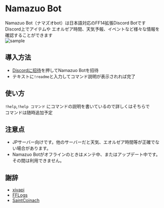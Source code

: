 # Namazuo Bot
Namazuo Bot（ナマズオbot）は日本語対応のFF14拡張Discord Botです  
Discord上でアイテムや エオルゼア時間、天気予報、イベントなど様々な情報を確認することができます  
![sample](https://github.com/okapiffxiv/Namazuo-Bot/blob/master/SS/item.png)

## 導入方法
- [Discordに招待](https://discordapp.com/api/oauth2/authorize?client_id=423156211534397461&permissions=8&scope=bot)を押してNamazuo Botを招待  
- テキストに`!readme`と入力してコマンド説明が表示されれば完了


## 使い方
`!help`,`!help コマンド` にコマンドの説明を書いているので詳しくはそちらで  
コマンドは随時追加予定

## 注意点
- JPサーバー向けです。他のサーバーだと天気、エオルゼア時間等が正確でない場合があります。
- Namazuo Botがオフラインのときはメンテ中、またはアップデート中です。その間は利用できません。

## 謝辞
- [xivapi](https://xivapi.com/)
- [FFLogs](https://www.fflogs.com/)
- [SaintCoinach](https://github.com/Rogueadyn/SaintCoinach)
